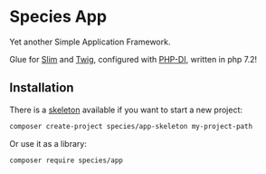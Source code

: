 Species App
===========

Yet another Simple Application Framework.

Glue for [Slim](https://github.com/slimphp/Slim) and [Twig](https://github.com/twigphp/Twig/),
configured with [PHP-DI](https://github.com/PHP-DI/PHP-DI),
written in php 7.2!



## Installation

There is a [skeleton](https://github.com/SpacefulSpecies/AppSkeleton) available if you want to start a new project:
```bash
composer create-project species/app-skeleton my-project-path
```

Or use it as a library:
```bash
composer require species/app
```
